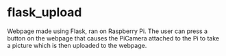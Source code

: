 # flask_upload

Webpage made using Flask, ran on Raspberry Pi. The user can press a button on the webpage that causes the PiCamera attached to the Pi to take a picture which is then uploaded to the webpage.
